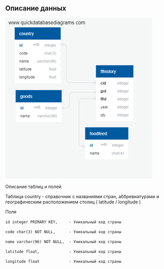  ## Описание данных ##
 
 ![Схема данных](DBSchema.png)
 
Описание таблиц и полей

Таблица country - справочник с названиями стран, аббревиатурами и географическим расположением столиц ( latitude / longitude )

Поля 


`id integer PRIMARY KEY,     - Уникальный код страны`
	
`code char(3) NOT NULL,      - Уникальный код страны`
	
`name varchar(96) NOT NULL,  - Уникальный код страны`
	
`latitude float,             - Уникальный код страны`
	
`longitude float             - Уникальный код страны`
